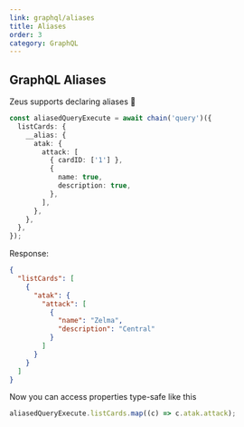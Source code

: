 ```yaml
---
link: graphql/aliases
title: Aliases
order: 3
category: GraphQL
---
```


## GraphQL Aliases

Zeus supports declaring aliases 🥸

```ts
const aliasedQueryExecute = await chain('query')({
  listCards: {
    __alias: {
      atak: {
        attack: [
          { cardID: ['1'] },
          {
            name: true,
            description: true,
          },
        ],
      },
    },
  },
});
```

Response:

```json
{
  "listCards": [
    {
      "atak": {
        "attack": [
          {
            "name": "Zelma",
            "description": "Central"
          }
        ]
      }
    }
  ]
}
```

Now you can access properties type-safe like this

```javascript
aliasedQueryExecute.listCards.map((c) => c.atak.attack);
```
